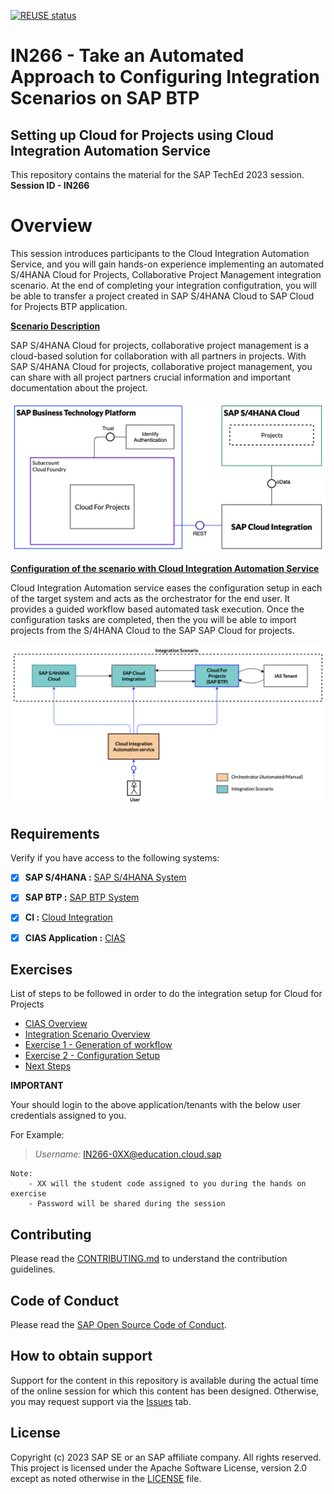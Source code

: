 [![REUSE status](https://api.reuse.software/badge/github.com/SAP-samples/teched2023-IN266)](https://api.reuse.software/info/github.com/SAP-samples/teched2023-IN266)

# IN266 - Take an Automated Approach to Configuring Integration Scenarios on SAP BTP

## Setting up Cloud for Projects using Cloud Integration Automation Service

This repository contains the material for the SAP TechEd 2023 session. 
__Session ID - IN266__

# Overview

This session introduces participants to the Cloud Integration Automation Service, and you will gain hands-on experience implementing an automated S/4HANA Cloud for Projects, Collaborative Project Management integration scenario. At the end of completing your integration configutration, you will be able to transfer a project created in SAP S/4HANA Cloud  to SAP Cloud for Projects BTP application. 

**<ins>Scenario Description</ins>**

SAP S/4HANA Cloud for projects, collaborative project management is a cloud-based solution for collaboration with all partners in projects. With SAP S/4HANA Cloud for projects, collaborative project management, you can share with all project partners crucial information and important documentation about the project.

![overview](/exercises/ex1/images/6jn.png)

**<ins>Configuration of the scenario with Cloud Integration Automation Service</ins>**

Cloud Integration Automation service eases the configuration setup in each of the target system and acts as the orchestrator for the end user. It provides a guided workflow based automated task execution. Once the configuration tasks are completed, then the you will be able to import projects from the S/4HANA Cloud to the SAP SAP Cloud for projects.

![cias_overview](/exercises/ex1/images/6jnoverview_cias.png)

## Requirements

Verify if you have access to the following systems:



- [x] __SAP S/4HANA :__ [SAP S/4HANA System](https://my407161.s4hana.cloud.sap/ui)

- [x] __SAP BTP :__ [SAP BTP System](https://emea.cockpit.btp.cloud.sap/cockpit?idp=tdct3ched2.accounts.ondemand.com#/globalaccount/afd3e49e-9bd3-41b8-ba49-ea7679f9e677/subaccount/576991fa-34c8-48a9-a661-6c278d2ed1db/subaccountoverview%20)

- [x] __CI :__ [Cloud Integration](https://in266-gkd289xc.integrationsuite.cfapps.eu10-002.hana.ondemand.com/)

- [x] __CIAS Application :__ [CIAS](https://cias-teched-b7x9jgv5.cias-preprod.cfapps.eu10.hana.ondemand.com)

## Exercises

List of steps to be followed in order to do the integration setup for Cloud for Projects

- [CIAS Overview](exercises/ex0/README.md)
- [Integration Scenario Overview](exercises/ex1/README.md)
- [Exercise 1 - Generation of workflow](exercises/ex2/README.md)
- [Exercise 2 - Configuration Setup](exercises/ex3/README.md)    
- [Next Steps](exercises/ex4/)


**IMPORTANT**

Your should login to the above application/tenants with the below user credentials assigned to you. 

For Example:
> _Username:_ IN266-0XX@education.cloud.sap
```
Note:
    - XX will the student code assigned to you during the hands on exercise
    - Password will be shared during the session 
```

## Contributing
Please read the [CONTRIBUTING.md](./CONTRIBUTING.md) to understand the contribution guidelines.

## Code of Conduct
Please read the [SAP Open Source Code of Conduct](https://github.com/SAP-samples/.github/blob/main/CODE_OF_CONDUCT.md).

## How to obtain support

Support for the content in this repository is available during the actual time of the online session for which this content has been designed. Otherwise, you may request support via the [Issues](../../issues) tab.

## License
Copyright (c) 2023 SAP SE or an SAP affiliate company. All rights reserved. This project is licensed under the Apache Software License, version 2.0 except as noted otherwise in the [LICENSE](LICENSES/Apache-2.0.txt) file.
